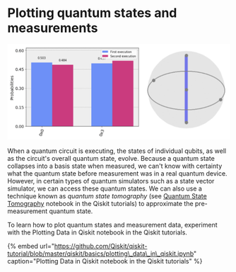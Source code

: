 # Plotting quantum states and measurements

![Example histogram and Q-sphere from the Plotting Data in Qiskit notebook ](../../.gitbook/assets/screen-shot-2018-12-10-at-12.51.24-pm.png)

When a quantum circuit is executing, the states of individual qubits, as well as the circuit's overall quantum state, evolve. Because a quantum state collapses into a basis state when measured, we can't know with certainty what the quantum state before measurement was in a real quantum device. However, in certain types of quantum simulators such as a state vector simulator, we can access these quantum states. We can also use a technique known as _quantum state tomography_ \(see [Quantum State Tomography](https://github.com/Qiskit/qiskit-tutorial/blob/master/qiskit/ignis/state_tomography.ipynb) notebook in the Qiskit tutorials\) to approximate the pre-measurement quantum state. 

To learn how to plot quantum states and measurement data, experiment with the Plotting Data in Qiskit notebook in the Qiskit tutorials.

{% embed url="https://github.com/Qiskit/qiskit-tutorial/blob/master/qiskit/basics/plotting\_data\_in\_qiskit.ipynb" caption="Plotting Data in Qiskit notebook in the Qiskit tutorials" %}

